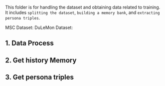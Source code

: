 This folder is for handling the dataset and obtaining data related to training. It includes  `splitting the dataset`, `building a memory bank`, and `extracting persona triples`.

MSC Dataset: 
DuLeMon Dataset:

## 1. Data Process

## 2. Get history Memory

## 3. Get persona triples


